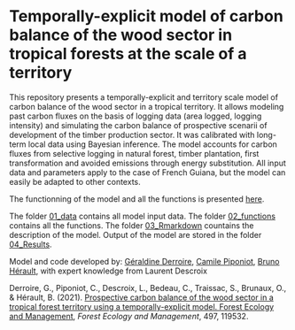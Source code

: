 # Temporally-explicit model of carbon balance of the wood sector in tropical forests at the scale of a territory 

This repository presents a temporally-explicit and territory scale model of carbon balance of the wood sector in a tropical territory. 
It allows modeling past carbon fluxes on the basis of logging data (area logged, logging intensity) and simulating the carbon balance of prospective scenarii of development of the timber production sector.
It was calibrated with long-term local data using Bayesian inference. 
The model accounts for carbon fluxes from selective logging in natural forest, timber plantation, first transformation and avoided emissions through energy substitution. 
All input data and parameters apply to the case of French Guiana, but the model can easily be adapted to other contexts.

The functionning of the model and all the functions is presented [here](03_Rmarkdown/Full_C_model/Full_C_model.pdf).

The folder [01_data](01_data) contains all model input data.
The folder [02_functions](02_functions) contains all the functions.
The folder [03_Rmarkdown](03_Rmarkdown) countains the description of the model.
Output of the model are stored in the folder [04_Results](04_Results).

Model and code developed by: [Géraldine Derroire](https://github.com/GeraldineDerroire), [Camile Piponiot](https://github.com/cpiponiot), [Bruno Hérault](https://github.com/BrunoHerault), with expert knowledge from Laurent Descroix

Derroire, G., Piponiot, C., Descroix, L., Bedeau, C., Traissac, S., Brunaux, O., & Hérault, B. (2021). [Prospective carbon balance of the wood sector in a tropical forest territory using a temporally-explicit model. Forest Ecology and Management](https://doi.org/10.1016/J.FORECO.2021.119532), *Forest Ecology and Management*, 497, 119532. 

